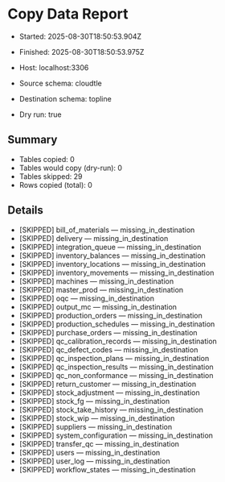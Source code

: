 # Copy Data Report
- Started: 2025-08-30T18:50:53.904Z
- Finished: 2025-08-30T18:50:53.975Z

- Host: localhost:3306
- Source schema: cloudtle
- Destination schema: topline
- Dry run: true

## Summary
- Tables copied: 0
- Tables would copy (dry-run): 0
- Tables skipped: 29
- Rows copied (total): 0

## Details
- [SKIPPED] bill_of_materials — missing_in_destination
- [SKIPPED] delivery — missing_in_destination
- [SKIPPED] integration_queue — missing_in_destination
- [SKIPPED] inventory_balances — missing_in_destination
- [SKIPPED] inventory_locations — missing_in_destination
- [SKIPPED] inventory_movements — missing_in_destination
- [SKIPPED] machines — missing_in_destination
- [SKIPPED] master_prod — missing_in_destination
- [SKIPPED] oqc — missing_in_destination
- [SKIPPED] output_mc — missing_in_destination
- [SKIPPED] production_orders — missing_in_destination
- [SKIPPED] production_schedules — missing_in_destination
- [SKIPPED] purchase_orders — missing_in_destination
- [SKIPPED] qc_calibration_records — missing_in_destination
- [SKIPPED] qc_defect_codes — missing_in_destination
- [SKIPPED] qc_inspection_plans — missing_in_destination
- [SKIPPED] qc_inspection_results — missing_in_destination
- [SKIPPED] qc_non_conformance — missing_in_destination
- [SKIPPED] return_customer — missing_in_destination
- [SKIPPED] stock_adjustment — missing_in_destination
- [SKIPPED] stock_fg — missing_in_destination
- [SKIPPED] stock_take_history — missing_in_destination
- [SKIPPED] stock_wip — missing_in_destination
- [SKIPPED] suppliers — missing_in_destination
- [SKIPPED] system_configuration — missing_in_destination
- [SKIPPED] transfer_qc — missing_in_destination
- [SKIPPED] users — missing_in_destination
- [SKIPPED] user_log — missing_in_destination
- [SKIPPED] workflow_states — missing_in_destination